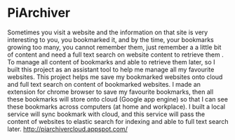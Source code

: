 # PiArchiver
Sometimes you visit a website and the information on that site is very interesting to you, you bookmarked it, and by the time, your bookmarks growing too many, you cannot remember them, just remember a a little bit of content and need a full text search on website content to retrieve them . To manage all content of bookmarks and able to retrieve them later, so I built this project as an assistant tool to help me manage all my favourite websites. This project helps me save my bookmarked websites onto cloud and full text search on content of bookmarked websites. I made an extension for chrome browser to save my favourite bookmarks, then all these bookmarks will store onto cloud (Google app engine) so that I can see these bookmarks across computers (at home and workplace). I built a local service will sync bookmark with cloud, and this service will pass the content of websites to elastic search for indexing and able to full text search later.
http://piarchivercloud.appspot.com/
